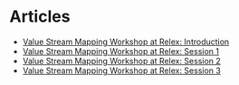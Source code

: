 # Articles

<!-- Google tag (gtag.js) -->
<script async src="https://www.googletagmanager.com/gtag/js?id=G-10EQ664XEQ"></script>
<script>
  window.dataLayer = window.dataLayer || [];
  function gtag(){dataLayer.push(arguments);}
  gtag('js', new Date());

  gtag('config', 'G-10EQ664XEQ');
</script>

* [Value Stream Mapping Workshop at Relex: Introduction](Value_Stream_Mapping_Workshop_at_Relex_Introduction.md)
* [Value Stream Mapping Workshop at Relex: Session 1](Value_Stream_Mapping_Workshop_at_Relex_Session_1.md)
* [Value Stream Mapping Workshop at Relex: Session 2](Value_Stream_Mapping_Workshop_at_Relex_Session_2.md)
* [Value Stream Mapping Workshop at Relex: Session 3](Value_Stream_Mapping_Workshop_at_Relex_Session_3.md)
